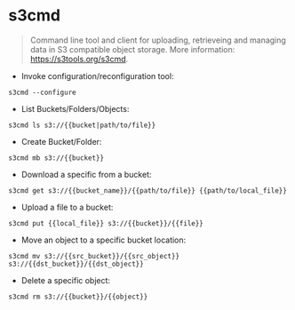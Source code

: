 # s3cmd

> Command line tool and client for uploading, retrieveing and managing data in S3 compatible object storage.
> More information: <https://s3tools.org/s3cmd>.

- Invoke configuration/reconfiguration tool:

`s3cmd --configure`

- List Buckets/Folders/Objects:

`s3cmd ls s3://{{bucket|path/to/file}}`

- Create Bucket/Folder:

`s3cmd mb s3://{{bucket}}`

- Download a specific from a bucket:

`s3cmd get s3://{{bucket_name}}/{{path/to/file}} {{path/to/local_file}}`

- Upload a file to a bucket:

`s3cmd put {{local_file}} s3://{{bucket}}/{{file}}`

- Move an object to a specific bucket location:

`s3cmd mv s3://{{src_bucket}}/{{src_object}} s3://{{dst_bucket}}/{{dst_object}}`

- Delete a specific object:

`s3cmd rm s3://{{bucket}}/{{object}}`
